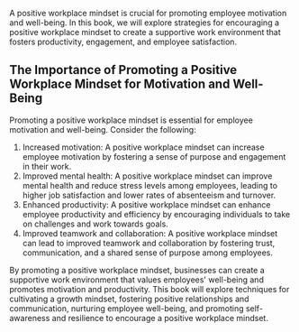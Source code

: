 
A positive workplace mindset is crucial for promoting employee motivation and well-being. In this book, we will explore strategies for encouraging a positive workplace mindset to create a supportive work environment that fosters productivity, engagement, and employee satisfaction.

The Importance of Promoting a Positive Workplace Mindset for Motivation and Well-Being
--------------------------------------------------------------------------------------

Promoting a positive workplace mindset is essential for employee motivation and well-being. Consider the following:

1. Increased motivation: A positive workplace mindset can increase employee motivation by fostering a sense of purpose and engagement in their work.
2. Improved mental health: A positive workplace mindset can improve mental health and reduce stress levels among employees, leading to higher job satisfaction and lower rates of absenteeism and turnover.
3. Enhanced productivity: A positive workplace mindset can enhance employee productivity and efficiency by encouraging individuals to take on challenges and work towards goals.
4. Improved teamwork and collaboration: A positive workplace mindset can lead to improved teamwork and collaboration by fostering trust, communication, and a shared sense of purpose among employees.

By promoting a positive workplace mindset, businesses can create a supportive work environment that values employees' well-being and promotes motivation and productivity. This book will explore techniques for cultivating a growth mindset, fostering positive relationships and communication, nurturing employee well-being, and promoting self-awareness and resilience to encourage a positive workplace mindset.
